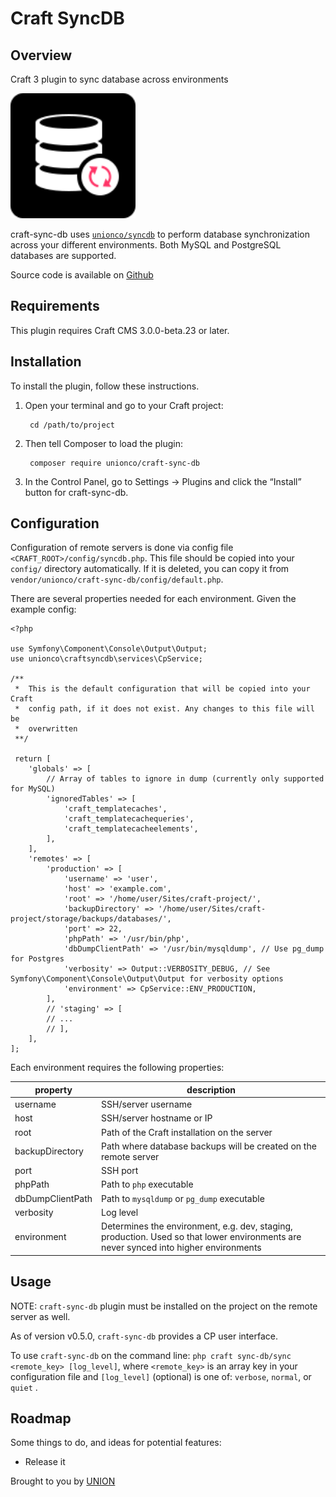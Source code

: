 # Craft SyncDB

## Overview 

Craft 3 plugin to sync database across environments

<img src="../../resources/craft-sync-db-logo.svg" height="200px" width="200px"/>

craft-sync-db uses [`unionco/syncdb`](/syncdb/) to perform database synchronization across your different environments. Both MySQL and PostgreSQL databases are supported.

Source code is available on [Github](https://github.com/unionco/craft-sync-db)

## Requirements

This plugin requires Craft CMS 3.0.0-beta.23 or later.

## Installation

To install the plugin, follow these instructions.

1. Open your terminal and go to your Craft project:

        cd /path/to/project

2. Then tell Composer to load the plugin:

        composer require unionco/craft-sync-db

3. In the Control Panel, go to Settings → Plugins and click the “Install” button for craft-sync-db.


## Configuration

 Configuration of remote servers is done via config file `<CRAFT_ROOT>/config/syncdb.php`. This file should be copied into your `config/` directory automatically. If it is deleted, you can copy it from `vendor/unionco/craft-sync-db/config/default.php`.

 There are several properties needed for each environment. Given the example config:

```
<?php

use Symfony\Component\Console\Output\Output;
use unionco\craftsyncdb\services\CpService;

/**
 *  This is the default configuration that will be copied into your Craft
 *  config path, if it does not exist. Any changes to this file will be
 *  overwritten
 **/

 return [
    'globals' => [
        // Array of tables to ignore in dump (currently only supported for MySQL)
        'ignoredTables' => [
            'craft_templatecaches',
            'craft_templatecachequeries',
            'craft_templatecacheelements',
        ],
    ],
    'remotes' => [
        'production' => [
            'username' => 'user',
            'host' => 'example.com',
            'root' => '/home/user/Sites/craft-project/',
            'backupDirectory' => '/home/user/Sites/craft-project/storage/backups/databases/',
            'port' => 22,
            'phpPath' => '/usr/bin/php',
            'dbDumpClientPath' => '/usr/bin/mysqldump', // Use pg_dump for Postgres
            'verbosity' => Output::VERBOSITY_DEBUG, // See Symfony\Component\Console\Output\Output for verbosity options
            'environment' => CpService::ENV_PRODUCTION,
        ],
        // 'staging' => [
        // ...
        // ],
    ],
];

```

Each environment requires the following properties:

| property | description |
|---|---|
| username | SSH/server username |
| host | SSH/server hostname or IP |
| root | Path of the Craft installation on the server |
| backupDirectory | Path where database backups will be created on the remote server |
| port | SSH port |
| phpPath | Path to `php` executable |
| dbDumpClientPath | Path to `mysqldump` or `pg_dump` executable |
| verbosity | Log level |
| environment | Determines the environment, e.g. dev, staging, production. Used so that lower environments are never synced into higher environments |

## Usage

NOTE: `craft-sync-db` plugin must be installed on the project on the remote server as well.

As of version v0.5.0, `craft-sync-db` provides a CP user interface.

To use `craft-sync-db` on the command line:
`php craft sync-db/sync <remote_key> [log_level]`, where `<remote_key>` is an array key in your configuration file and `[log_level]` (optional) is one of: `verbose`, `normal`, or `quiet` .

## Roadmap

Some things to do, and ideas for potential features:

* Release it

Brought to you by [UNION](github.com/unionco)
